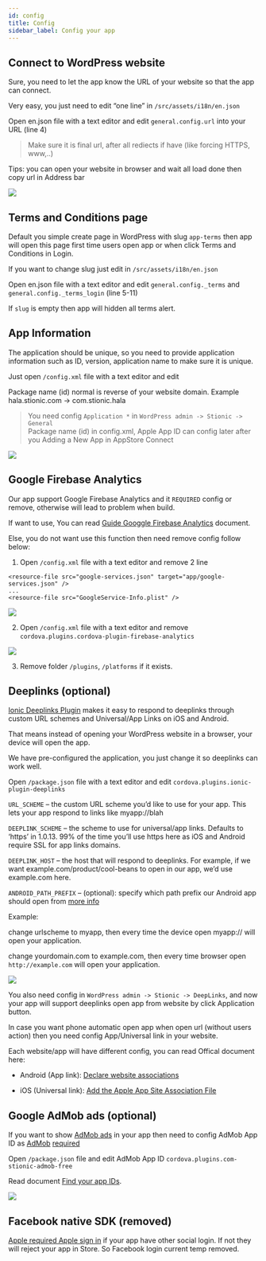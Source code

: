 ```yaml
---
id: config
title: Config
sidebar_label: Config your app
---
```


## Connect to WordPress website

Sure, you need to let the app know the URL of your website so that the app can connect.

Very easy, you just need to edit “one line” in `/src/assets/i18n/en.json`

Open en.json file with a text editor and edit `general.config.url` into your URL (line 4)

> Make sure it is final url, after all rediects if have (like forcing HTTPS, www,..)

Tips: you can open your website in browser and wait all load done then copy url in Address bar

![](/halanews-document/docs/assets/config-website-url.png)

## Terms and Conditions page

Default you simple create page in WordPress with slug `app-terms` then app will open this page first time users open app or when click Terms and Conditions in Login.

If you want to change slug just edit in `/src/assets/i18n/en.json`

Open en.json file with a text editor and edit `general.config._terms` and `general.config._terms_login` (line 5-11)

If `slug` is empty then app will hidden all terms alert.

## App Information

The application should be unique, so you need to provide application information such as ID, version, application name to make sure it is unique.

Just open `/config.xml` file with a text editor and edit

Package name (id) normal is reverse of your website domain. Example hala.stionic.com -> com.stionic.hala

> You need config `Application *` in `WordPress admin -> Stionic -> General`<br/>
Package name (id) in config.xml, Apple App ID can config later after you Adding a New App in AppStore Connect

![](/halanews-document/docs/assets/config-application-information.png)

## Google Firebase Analytics

Our app support Google Firebase Analytics and it `REQUIRED` config or remove, otherwise will lead to problem when build.

If want to use, You can read [Guide Googgle Firebase Analytics](guides-google-analytics.md) document.

Else, you do not want use this function then need remove config follow below:

1. Open `/config.xml` file with a text editor and remove 2 line

```
<resource-file src="google-services.json" target="app/google-services.json" />
...
<resource-file src="GoogleService-Info.plist" />
```

![](/halanews-document/docs/assets/config-remove-google-analytics.png)

2. Open `/config.xml` file with a text editor and remove `cordova.plugins.cordova-plugin-firebase-analytics`

![](/halanews-document/docs/assets/config-remove-google-analytics-package.png)

3. Remove folder `/plugins`, `/platforms` if it exists.

## Deeplinks (optional)

<a href="https://github.com/ionic-team/ionic-plugin-deeplinks" target="_blank">Ionic Deeplinks Plugin</a> makes it easy to respond to deeplinks through custom URL schemes and Universal/App Links on iOS and Android.

That means instead of opening your WordPress website in a browser, your device will open the app.

We have pre-configured the application, you just change it so deeplinks can work well.

Open `/package.json` file with a text editor and edit `cordova.plugins.ionic-plugin-deeplinks`

`URL_SCHEME` – the custom URL scheme you’d like to use for your app. This lets your app respond to links like myapp://blah

`DEEPLINK_SCHEME` – the scheme to use for universal/app links. Defaults to ‘https’ in 1.0.13. 99% of the time you’ll use https here as iOS and Android require SSL for app links domains.

`DEEPLINK_HOST` – the host that will respond to deeplinks. For example, if we want example.com/product/cool-beans to open in our app, we’d use example.com here.

`ANDROID_PATH_PREFIX` – (optional): specify which path prefix our Android app should open from <a href="https://developer.android.com/guide/topics/manifest/data-element.html" target="_blank">more info</a>

Example:

change urlscheme to myapp, then every time the device open myapp:// will open your application.

change yourdomain.com to example.com, then every time browser open `http://example.com` will open your application.

![](/halanews-document/docs/assets/config-deeplinks.png)

You also need config in `WordPress admin -> Stionic -> DeepLinks`, and now your app will support deeplinks open app from website by click Application button.

In case you want phone automatic open app when open url (without users action) then you need config App/Universal link in your website.

Each website/app will have different config, you can read Offical document here:

- Android (App link): <a href="https://developer.android.com/training/app-links/verify-site-associations#web-assoc" target="_blank">Declare website associations</a>

- iOS (Universal link): <a href="https://developer.apple.com/documentation/safariservices/supporting_associated_domains_in_your_app#3001215" target="_blank">Add the Apple App Site Association File</a>

## Google AdMob ads (optional)

If you want to show [AdMob ads](guides-admob-ads.md) in your app then need to config AdMob App ID as <a href="https://developers.google.com/admob/ios/quick-start#update_your_infoplist" target="_blank">AdMob</a> <a href="https://developers.google.com/admob/android/quick-start#update_your_androidmanifestxml" target="_blank">required</a>

Open `/package.json` file and edit AdMob App ID `cordova.plugins.com-stionic-admob-free`

Read document <a href="https://support.google.com/admob/answer/7356431?hl=en" target="_blank">Find your app IDs</a>.

![](/halanews-document/docs/assets/config-admob-app-id.png)

## Facebook native SDK (removed)

<a href="https://developer.apple.com/app-store/review/guidelines/#sign-in-with-apple" target="_blank">Apple required Apple sign in</a> if your app have other social login. If not they will reject your app in Store. So Facebook login current temp removed.

<!-- 
> You need config it if want to use/customize Facebook native SDK in application (like Social login, App events,..)

Open `/package.json` file and edit `cordova.plugins.cordova-plugin-facebook4`

![](/halanews-document/docs/assets/config-facebook-native-sdk.png) -->